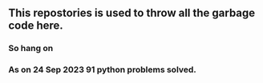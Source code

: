 ## This repostories is used to throw all the garbage code here.

### So hang on

### As on 24 Sep 2023 91 python problems solved.

